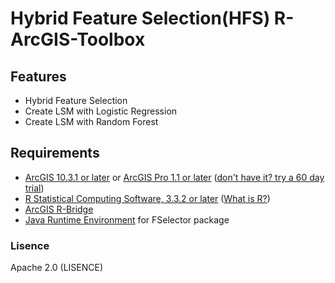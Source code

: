 # Hybrid Feature Selection(HFS) R-ArcGIS-Toolbox

## Features

* Hybrid Feature Selection
* Create LSM with Logistic Regression
* Create LSM with Random Forest

## Requirements

* [ArcGIS 10.3.1 or later](http://desktop.arcgis.com/en/desktop/) or [ArcGIS Pro 1.1 or later](http://pro.arcgis.com/en/pro-app/) ([don't have it? try a 60 day trial](http://www.esri.com/software/arcgis/arcgis-for-desktop/free-trial))
* [R Statistical Computing Software, 3.3.2 or later](http://cran.cnr.berkeley.edu/bin/windows/base/) ([What is R?](http://www.r-project.org/about.html))
* [ArcGIS R-Bridge](https://github.com/R-ArcGIS/r-bridge)
* [Java Runtime Environment](https://www.java.com/en/download/) for FSelector package

### Lisence

Apache 2.0 (LISENCE)
